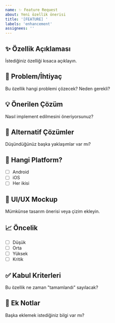 ```yaml
---
name: ✨ Feature Request
about: Yeni özellik önerisi
title: '[FEATURE] '
labels: 'enhancement'
assignees: ''
---
```


## ✨ Özellik Açıklaması
İstediğiniz özelliği kısaca açıklayın.

## 🎯 Problem/İhtiyaç
Bu özellik hangi problemi çözecek? Neden gerekli?

## 💡 Önerilen Çözüm
Nasıl implement edilmesini öneriyorsunuz?

## 🔄 Alternatif Çözümler
Düşündüğünüz başka yaklaşımlar var mı?

## 📱 Hangi Platform?
- [ ] Android
- [ ] iOS
- [ ] Her ikisi

## 🎨 UI/UX Mockup
Mümkünse tasarım önerisi veya çizim ekleyin.

## 📈 Öncelik
- [ ] Düşük
- [ ] Orta
- [ ] Yüksek
- [ ] Kritik

## ✅ Kabul Kriterleri
Bu özellik ne zaman "tamamlandı" sayılacak?

## 📝 Ek Notlar
Başka eklemek istediğiniz bilgi var mı?